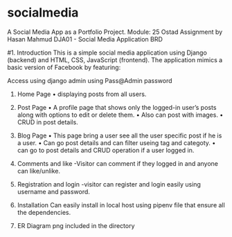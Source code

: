 # socialmedia
A Social Media App as a Portfolio Project.
Module: 25 Ostad Assignment by Hasan Mahmud
DJA01 - Social Media Application BRD


#1. Introduction
This is a simple social media application using Django (backend) and HTML, CSS, JavaScript (frontend). The application mimics a basic version of Facebook by featuring:

Access using django admin using Pass@Admin password

1. Home Page
    • displaying posts from all users.

2. Post Page
    • A profile page that shows only the logged-in user’s posts along with options to edit or delete them.
   • Also can post with images.
    • CRUD in post details.
   
4. Blog Page
    • This page bring a user see all the user specific post if he is a user.
    • Can go post details and can filter useing tag and categoty.
    • can go to post details and CRUD operation if a user logged in.

5. Comments and like
   -Visitor can comment if they logged in and anyone can like/unlike.

6. Registration and login
   -visitor can register and login easily using username and password.

7. Installation
   Can easily install in local host using pipenv file that ensure all the dependencies.
8. ER Diagram png included in the directory
